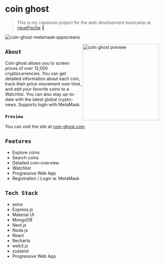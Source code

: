 # coin ghost

> This is my capstone project for the web development bootcamp at [neueFische](https://www.neuefische.de/weiterbildung/web-development) 🦈

![coin-ghost-metamask-appscreens](https://user-images.githubusercontent.com/79465800/155764370-f45bc98f-3c35-457c-9ebe-335a99c8ae7e.png)

<img align="right" src="https://user-images.githubusercontent.com/79465800/155761801-eb3c9008-8860-4c3c-8f8e-c8f81f14a2cb.gif" alt="coin ghost preview" width="250px" />

## `About`

Coin ghost allows you to screen prices of over 12,000 cryptocurrencies. You can get detailed information about each coin, track their price-movement over time, and add your favorite coins to a Watchlist. You can also stay up-to-date with the latest global crypto-news. Supports login with MetaMask.

### `Preview`
You can visit the site at [coin-ghost.com](https://serientracker.herokuapp.com/)

## `Features`
* Explore coins
* Search coins
* Detailed coin-overview
* Watchlist
* Progressive Web App
* Registration / Login w. MetaMask

## `Tech Stack`
- axios
- Express.js
- Material UI
- MongoDB
- Next.js
- Node.js
- React
- Recharts
- web3.js
- zustand
- Progressive Web App
